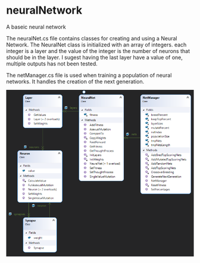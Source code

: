 # neuralNetwork
A baseic neural network

The neuralNet.cs file contains classes for creating and using a Neural Network.
The NeuralNet class is initialized with an array of integers.
each integer is a layer and the value of the integer is the 
number of neurons that should be in the layer. I sugest having 
the last layer have a value of one, multiple outputs has not
been tested.

The netManager.cs file is used when training a population of neural networks. It
handles the creation of the next generation.

![alt text](/neuralNetClassDiagram.png)
